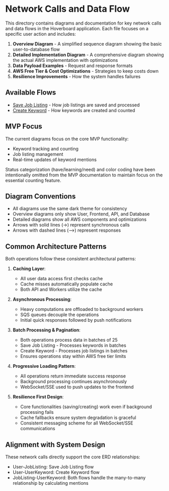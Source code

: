 # Network Calls and Data Flow

This directory contains diagrams and documentation for key network calls and data flows in the Hoverboard application. Each file focuses on a specific user action and includes:

1. **Overview Diagram** - A simplified sequence diagram showing the basic user-to-database flow
2. **Detailed Implementation Diagram** - A comprehensive diagram showing the actual AWS implementation with optimizations
3. **Data Payload Examples** - Request and response formats
4. **AWS Free Tier & Cost Optimizations** - Strategies to keep costs down
5. **Resilience Improvements** - How the system handles failures

## Available Flows

- [Save Job Listing](./save_job_listing.md) - How job listings are saved and processed
- [Create Keyword](./create_keyword.md) - How keywords are created and counted

## MVP Focus

The current diagrams focus on the core MVP functionality:
- Keyword tracking and counting
- Job listing management
- Real-time updates of keyword mentions

Status categorization (have/learning/need) and color coding have been intentionally omitted from the MVP documentation to maintain focus on the essential counting feature.

## Diagram Conventions

- All diagrams use the same dark theme for consistency
- Overview diagrams only show User, Frontend, API, and Database
- Detailed diagrams show all AWS components and optimizations
- Arrows with solid lines (→) represent synchronous calls
- Arrows with dashed lines (-->) represent responses

## Common Architecture Patterns

Both operations follow these consistent architectural patterns:

1. **Caching Layer**:
   - All user data access first checks cache
   - Cache misses automatically populate cache
   - Both API and Workers utilize the cache

2. **Asynchronous Processing**:
   - Heavy computations are offloaded to background workers
   - SQS queues decouple the operations
   - Initial quick responses followed by push notifications

3. **Batch Processing & Pagination**:
   - Both operations process data in batches of 25
   - Save Job Listing - Processes keywords in batches
   - Create Keyword - Processes job listings in batches
   - Ensures operations stay within AWS free tier limits

4. **Progressive Loading Pattern**:
   - All operations return immediate success response
   - Background processing continues asynchronously
   - WebSocket/SSE used to push updates to the frontend

5. **Resilience First Design**:
   - Core functionalities (saving/creating) work even if background processing fails
   - Cache fallbacks ensure system degradation is graceful
   - Consistent messaging scheme for all WebSocket/SSE communications

## Alignment with System Design

These network calls directly support the core ERD relationships:
- User-JobListing: Save Job Listing flow
- User-UserKeyword: Create Keyword flow
- JobListing-UserKeyword: Both flows handle the many-to-many relationship by calculating mentions 